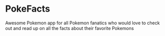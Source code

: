 # PokeFacts
Awesome Pokemon app for all Pokemon fanatics who would love to check out and read up on all the facts about their favorite Pokemons
